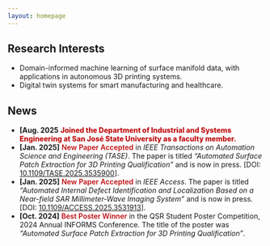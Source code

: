 ```yaml
---
layout: homepage
---
```



## Research Interests

- Domain-informed machine learning of surface manifold data, with applications in autonomous 3D printing systems.
- Digital twin systems for smart manufacturing and healthcare. 


## News
- **[Aug. 2025** **<strong style="color:#BF1013; font-weight:800"> Joined the Department of Industrial and Systems Engineering at San José State University as a faculty member.</strong>**
- **[Jan. 2025]** **<strong style="color:#BF1013; font-weight:600">New Paper Accepted</strong>** in *IEEE Transactions on Automation Science and Engineering (TASE)*. The paper is titled *“Automated Surface Patch Extraction for 3D Printing Qualification”* and is now in press. [DOI: <a href="https://doi.org/10.1109/TASE.2025.3535900" target="_blank">10.1109/TASE.2025.3535900</a>].
- **[Jan. 2025]** **<strong style="color:#BF1013; font-weight:600">New Paper Accepted</strong>** in *IEEE Access*. The paper is titled *“Automated Internal Defect Identification and Localization Based on a Near-field SAR Millimeter-Wave Imaging System”* and is now in press. [DOI: <a href="https://doi.org/10.1109/ACCESS.2025.3531913" target="_blank">10.1109/ACCESS.2025.3531913</a>].
- **[Oct. 2024]** **<strong style="color:#BF1013; font-weight:600">Best Poster Winner</strong>** in the QSR Student Poster Competition, 2024 Annual INFORMS Conference. The title of the poster was *“Automated Surface Patch Extraction for 3D Printing Qualification”*.




